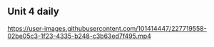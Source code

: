 ## Unit 4 daily


https://user-images.githubusercontent.com/101414447/227719558-02be05c3-1f23-4335-b248-c3b63ed7f495.mp4

 
